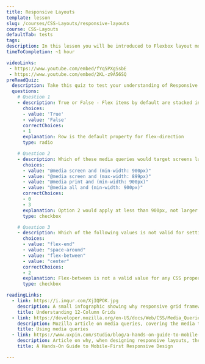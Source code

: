 ```yaml
---
title: Responsive Layouts
template: lesson
slug: /courses/CSS-Layouts/responsive-layouts
course: CSS-Layouts
defaultTab: tests
tags:
description: In this lesson you will be introduced to Flexbox layout module and media queries. The video and reading links below will instruct you on the CSS principles behind the concepts. But for the exercises, you will not be writing out custom CSS classes or properties to apply those principles. Instead, to show how these concepts are more often used in modern web development, you'll be using React layout components that have the functionality built-in via props. 
timeToCompletion: ~1 hour

videoLinks: 
 - https://www.youtube.com/embed/fYq5PXgSsbE
 - https://www.youtube.com/embed/2KL-z9A56SQ
preReadQuiz:
  description: Take this quiz to test your understanding of Responsive Layouts!
  questions: 
    # Question 1
    - description: True or False - Flex items by default are stacked in a column
      choices:
      - value: 'True'
      - value: 'False'
      correctChoices: 
      - 1
      explanation: Row is the default property for flex-direction
      type: radio

    # Question 2
    - description: Which of these media queries would target screens larger than 900px?
      choices:
      - value: "@media screen and (min-width: 900px)"
      - value: "@media screen and (max-width: 899px)"
      - value: "@media print and (min-width: 900px)"
      - value: "@media all and (min-width: 900px)"
      correctChoices: 
      - 0
      - 3
      explanation: Option 2 would apply at less than 900px, not larger. Option 3 targets print, not screen.
      type: checkbox

    # Question 3
    - description: Which of the following values is not valid for setting the "justify-content" property?
      choices:
      - value: "flex-end"
      - value: "space-around"
      - value: "flex-between"
      - value: "center"
      correctChoices: 
      - 2
      explanation: Flex-between is not a valid value for any CSS property.
      type: checkbox

readingLinks: 
  - link: https://i.imgur.com/XjIQPOK.jpg
    description: A small infographic showing why responsive grid frameworks often use a 12-column system. It provides more flexibility than a base 8 or 10 grid, since it can be divisible by 1, 2, 3, 4, 6, and 12, allowing for 1/3, 1/2, and 1/4 width columns. 
    title: Understanding 12-Column Grids
  - link: https://developer.mozilla.org/en-US/docs/Web/CSS/Media_Queries/Using_media_queries
    description: Mozilla article on media queries, covering the media types of screen, print, and speech and the media features you can specify. It also details how to combine multiple media queries.
    title: Using media queries
  - link: https://www.uxpin.com/studio/blog/a-hands-on-guide-to-mobile-first-design/
    description: Article on why, when designing responsive layouts, the best approach is to start from mobile and work your way up to larger sizes.
    title: A Hands-On Guide to Mobile-First Responsive Design

---
```

